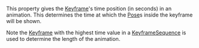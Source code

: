 This property gives the [Keyframe](https://create.roblox.com/docs/reference/engine/classes/Keyframe)'s time position (in seconds) in an
animation. This determines the time at which the [Pose](https://create.roblox.com/docs/reference/engine/classes/Pose)s inside the
keyframe will be shown.

Note the [Keyframe](https://create.roblox.com/docs/reference/engine/classes/Keyframe) with the highest time value in a [KeyframeSequence](https://create.roblox.com/docs/reference/engine/classes/KeyframeSequence) is
used to determine the length of the animation.
